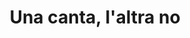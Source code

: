 ---
layout: post
title: Una canta, l'altra no
director: Agnès Varda
year: 1977
cover: https://images.mubicdn.net/images/film/25425/cache-17093-1688433402/image-w1280.jpg
---